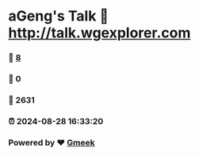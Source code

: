 # aGeng's Talk :link: http://talk.wgexplorer.com 
### :page_facing_up: [8](http://talk.wgexplorer.com/tag.html) 
### :speech_balloon: 0 
### :hibiscus: 2631 
### :alarm_clock: 2024-08-28 16:33:20 
### Powered by :heart: [Gmeek](https://github.com/Meekdai/Gmeek)
